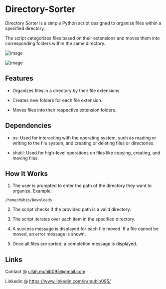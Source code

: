# Directory-Sorter

Directory Sorter is a simple Python script designed to organize files within a specified directory. 

The script categorizes files based on their extensions and moves them into corresponding folders within the same directory.

![image](https://github.com/user-attachments/assets/03f8e445-6547-4c18-9832-95f3da849f3d)

![image](https://github.com/user-attachments/assets/991b6a62-99aa-42f4-a7ff-a67089268a71)


## Features

- Organizes files in a directory by their file extensions.

- Creates new folders for each file extension.

- Moves files into their respective extension folders.

## Dependencies

- os: Used for interacting with the operating system, such as reading or writing to the file system, and creating or deleting files or directories.

- shutil: Used for high-level operations on files like copying, creating, and moving files.

## How It Works

1. The user is prompted to enter the path of the directory they want to organize. Example:

```
/home/Muhib/Downloads
```

2. The script checks if the provided path is a valid directory. 

3. The script iterates over each item in the specified directory.

4. A success message is displayed for each file moved. If a file cannot be moved, an error message is shown.

5. Once all files are sorted, a completion message is displayed.

## Links

Contact @ ullah.muhib095@gmail.com

Linkedin @ https://www.linkedin.com/in/muhib095/
